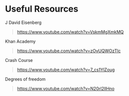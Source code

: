 # Useful Resources

J David Eisenberg
> https://www.youtube.com/watch?v=VskmMgXmkMQ

Khan Academy
> https://www.youtube.com/watch?v=zOvUQWOzTlc

Crash Course
> https://www.youtube.com/watch?v=7_cs1YlZoug

Degrees of freedom
> https://www.youtube.com/watch?v=N20rl2llHno
